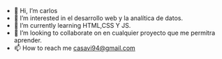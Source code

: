 - 👋 Hi, I’m  carlos
- 👀 I’m interested in  el desarrollo web y  la analítica de datos.
- 🌱 I’m currently learning  HTML,CSS Y  JS.
- 💞️ I’m looking to collaborate on  en cualquier proyecto que me permitra aprender.
- 📫 How to reach me  casavi94@gmail.com

<!---
casavi94/casavi94 is a ✨ special ✨ repository because its `README.md` (this file) appears on your GitHub profile.
You can click the Preview link to take a look at your changes.
--->
